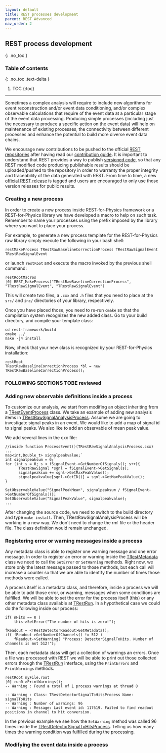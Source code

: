 ```yaml
---
layout: default
title: REST processes development
parent: REST Advanced
nav_order: 2
---
```


## REST process development
{: .no_toc }

### Table of contents
{: .no_toc .text-delta }

1. TOC
{:toc}

---

Sometimes a complex analysis will require to include new algorithms for event reconstruction and/or event data conditioning, and/or complex observable calculations that require of the event data at a particular stage of the event data processing. Producing simple processes (including just the necessary to produce a specific action on the event data) will help on maintenance of existing processes, the connectivity between different processes and enhance the potential to build more diverse event data chains.

We encourage new contributions to be pushed to the official [REST repositories](https://github.com/rest-for-physics) after having read our [contribution guide](https://github.com/rest-for-physics/framework/blob/master/CONTRIBUTING.md). It is important to understand that REST provides a way to publish [versioned code](../rest-basics/rest-versioning.md), so that any REST modified code producing publishable results should be uploaded/pushed to the repository in order to warranty the proper integrity and traceability of the data generated with REST. From time to time, a new [official REST release](http://doi.org/10.5281/zenodo.4528985) is tagged and users are encouraged to only use those version releases for public results.

### Creating a new process

In order to create a new process inside REST-for-Physics framework or a REST-for-Physics library we have developed a macro to help on such task. Remember to name your processes using the prefix imposed by the library where you want to place your process.

For example, to generate a new process template for the REST-for-Physics raw library simply execute the following in your bash shell:

```
restMakeProcess TRestRawBaselineCorrectionProcess TRestRawSignalEvent TRestRawSignalEvent
```

or launch `restRoot` and execute the macro invoked by the previous shell command:

```
restRootMacros
[0] REST_MakeProcess("TRestRawBaselineCorrectionProcess", "TRestRawSignalEvent", "TRestRawSignalEvent")
```

This will create two files, a `.cxx` and `.h` files that you need to place at the `src/` and `inc/` directories of your library, respectively.

Once you have placed those, you need to re-run `cmake` so that the compilation system recognizes the new added class. Go to your build directory, and compile your template class:

```
cd rest-framework/build
cmake ../
make -j4 install
```

Now, check that your new class is recognized by your REST-for-Physics installation:

```
restRoot
TRestRawBaselineCorrectionProcess *bl = new TRestRawBaselineCorrectionProcess();
```


### FOLLOWING SECTIONS TOBE reviewed


### Adding new observable definitions inside a process

To customize our analysis, we start from modifing an object inheriting from a [TRestEventProcess](https://sultan.unizar.es/rest/classTRestEventProcess.html) class. We take an example of adding new analysis items in [TRestRawSignalAnalysisProcess](https://sultan.unizar.es/rest/classTRestRawSignalAnalysisProcess.html). Assume we are going to investigate signal peaks in an event. We would like to add a map of signal id to signal peaks. We also like to add an 
observable of mean peak value.

We add several lines in the cxx file:

```
//inside function ProcessEvent()(TRestRawSignalAnalysisProcess.cxx)
...
map<int,Double_t> signalpeakvalue;`  
int signalpeaksum = 0;`  
for (int s = 0; s < fSignalEvent->GetNumberOfSignals(); s++){
      TRestRawSignal *sgnl = fSignalEvent->GetSignal(s);
      signalpeaksum += sgnl->GetMaxPeakValue();
      signalpeakvalue[sgnl->GetID()] = sgnl->GetMaxPeakValue();
}

SetObservableValue("SignalPeakMean", signalpeaksum / fSignalEvent->GetNumberOfSignals());
SetObservableValue("SignalPeakValue", signalpeakvalue);
...  
```

After changing the source code, we need to switch to the build directory and type `make install`.
Then, TRestRawSignalAnalysisProcess will be working in a new way. We don't need to change the rml 
file or the header file. The class definition would remain unchanged. 

### Registering error or warning messages inside a process

Any metadata class is able to register one warning message and one error message. In order to register an error or warning inside the [TRestMetadata](https://sultan.unizar.es/rest/classTRestMetadata.html) class we need to call the `SetError` or `SetWarning` methods. Right now, we store only the latest message passed to those methods, but each call will increase a counter so that we are able to identify the number of times those methods were called.

A process itself is a metadata class, and therefore, inside a process we will be able to add those error, or warning, messages when some conditions are fulfilled. We will be able to set the error for the process itself (this) or any other metadata class available at [TRestRun](https://sultan.unizar.es/rest/classTRestRun.html). In a hypothetical case we could do the following inside our process:

```
if( nHits == 0 )
	this->SetError("The number of hits is zero!");

fReadout = <TRestDetectorReadout>GetMetadata();
if( fReadout->GetNumberOfChannels() != 512 )
	fReadout->SetWarning( "Process: DetectorSignalToHits. Number of channels is not 512!");
```

Then, each metadata class will get a collection of warnings an errors. Once a file was processed with REST we will be able to print out those collected errors through the [TRestRun](https://sultan.unizar.es/rest/classTRestRun.html) interface, using the `PrintErrors` and `PrintWarnings` methods.

```
restRoot myFile.root
[0] run0->PrintWarnings();
-- Warning : Found a total of 1 process warnings at thread 0

-- Warning : Class: TRestDetectorSignalToHitsProcess Name: signalToHits
-- Warning : Number of warnings: 96
-- Warning : Message: Last event id: 117619. Failed to find readout positions in channel to hit conversion.
```

In the previous example we see how the `SetWarning` method was called 96 times inside the [TRestDetectorSignalToHitsProcess](https://sultan.unizar.es/rest/classTRestDetectorSignalToHitsProcess.html). Telling us how many times the warning condition was fulfilled during the processing.

### Modifying the event data inside a process

